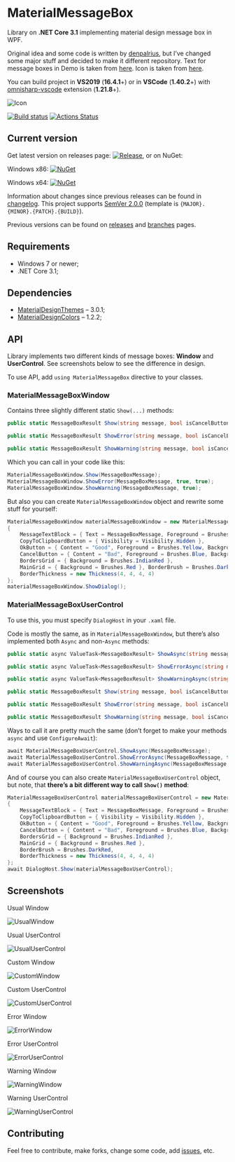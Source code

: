 # MaterialMessageBox

Library on **.NET Core 3.1** implementing material design message box in WPF.

Original idea and some code is written by [denpalrius](https://github.com/denpalrius/Material-Message-Box), but I’ve changed some major stuff and decided to make it different repository. Text for message boxes in Demo is taken from [here](https://en.wikipedia.org/wiki/Soviet_Union). Icon is taken from [here](https://material.io/resources/icons/?search=message&icon=message&style=baseline).

You can build project in **VS2019** (**16.4.1**+) or in **VSCode** (**1.40.2**+) with [omnisharp-vscode](https://github.com/OmniSharp/omnisharp-vscode) extension (**1.21.8**+).

![Icon](icon.png)

[![Build status](https://ci.appveyor.com/api/projects/status/iaiarsuu9xlwiu1a/branch/master?svg=true)](https://ci.appveyor.com/project/Gigas002/materialmessagebox) [![Actions Status](https://github.com/Gigas002/MaterialMessageBox/workflows/.NET%20Core/badge.svg)](https://github.com/Gigas002/MaterialMessageBox/actions) 

## Current version

Get latest version on releases page: [![Release](https://img.shields.io/github/release/Gigas002/MaterialMessageBox.svg)](https://github.com/Gigas002/MaterialMessageBox/releases/latest), or on NuGet:

Windows x86: [![NuGet](https://img.shields.io/nuget/v/MaterialMessageBox-x86.svg)](https://www.nuget.org/packages/MaterialMessageBox-x86/)

Windows x64: [![NuGet](https://img.shields.io/nuget/v/MaterialMessageBox-x64.svg)](https://www.nuget.org/packages/MaterialMessageBox-x64/)

Information about changes since previous releases can be found in [changelog](https://github.com/Gigas002/MaterialMessageBox/blob/master/CHANGELOG.md). This project supports [SemVer 2.0.0](https://semver.org/) (template is `{MAJOR}.{MINOR}.{PATCH}.{BUILD}`).

Previous versions can be found on [releases](https://github.com/Gigas002/MaterialMessageBox/releases) and [branches](https://github.com/Gigas002/MaterialMessageBox/branches) pages.

## Requirements

- Windows 7 or newer;
- .NET Core 3.1;

## Dependencies

- [MaterialDesignThemes](https://www.nuget.org/packages/MaterialDesignThemes) – 3.0.1;
- [MaterialDesignColors](https://www.nuget.org/packages/MaterialDesignColors) – 1.2.2;

## API

Library implements two different kinds of message boxes: **Window** and **UserControl**. See screenshots below to see the difference in design.

To use API, add `using MaterialMessageBox` directive to your classes.

### MaterialMessageBoxWindow

Contains three slightly different static `Show(...)` methods:

```c#
public static MessageBoxResult Show(string message, bool isCancelButtonVisible = false, bool isRightToLeft = false) {...}

public static MessageBoxResult ShowError(string message, bool isCancelButtonVisible = false, bool isRightToLeft = false) {...}

public static MessageBoxResult ShowWarning(string message, bool isCancelButtonVisible = false, bool isRightToLeft = false) {...}
```

Which you can call in your code like this:

```c#
MaterialMessageBoxWindow.Show(MessageBoxMessage);
MaterialMessageBoxWindow.ShowError(MessageBoxMessage, true, true);
MaterialMessageBoxWindow.ShowWarning(MessageBoxMessage, true);
```

But also you can create `MaterialMessageBoxWindow` object and rewrite some stuff for yourself:

```c#
MaterialMessageBoxWindow materialMessageBoxWindow = new MaterialMessageBoxWindow
{
    MessageTextBlock = { Text = MessageBoxMessage, Foreground = Brushes.Yellow },
    CopyToClipboardButton = { Visibility = Visibility.Hidden },
    OkButton = { Content = "Good", Foreground = Brushes.Yellow, Background = Brushes.LightCoral},
    CancelButton = { Content = "Bad", Foreground = Brushes.Blue, Background = Brushes.LightBlue},
    BordersGrid = { Background = Brushes.IndianRed },
    MainGrid = { Background = Brushes.Red }, BorderBrush = Brushes.DarkRed,
    BorderThickness = new Thickness(4, 4, 4, 4)
};
materialMessageBoxWindow.ShowDialog();
```

### MaterialMessageBoxUserControl

To use this, you must specify `DialogHost` in your `.xaml` file.

Code is mostly the same, as in `MaterialMessageBoxWindow`, but there’s also implemented both `Async` and non-`Async` methods:

```c#
public static async ValueTask<MessageBoxResult> ShowAsync(string message, bool isCancelButtonVisible = false, bool isRightToLeft = false) {...}

public static async ValueTask<MessageBoxResult> ShowErrorAsync(string message, bool isCancelButtonVisible = false, bool isRightToLeft = false) {...}

public static async ValueTask<MessageBoxResult> ShowWarningAsync(string message, bool isCancelButtonVisible = false, bool isRightToLeft = false) {...}

public static MessageBoxResult Show(string message, bool isCancelButtonVisible = false, bool isRightToLeft = false) {...}

public static MessageBoxResult ShowError(string message, bool isCancelButtonVisible = false, bool isRightToLeft = false) {...}

public static MessageBoxResult ShowWarning(string message, bool isCancelButtonVisible = false, bool isRightToLeft = false) {...}
```

Ways to call it are pretty much the same (don’t forget to make your methods `async` and use `ConfigureAwait`):

```c#
await MaterialMessageBoxUserControl.ShowAsync(MessageBoxMessage);
await MaterialMessageBoxUserControl.ShowErrorAsync(MessageBoxMessage, true, true);
await MaterialMessageBoxUserControl.ShowWarningAsync(MessageBoxMessage, true)
```

And of course you can also create `MaterialMessageBoxUserControl` object, but note, that **there’s a bit different way to call `Show()` method**:

```c#
MaterialMessageBoxUserControl materialMessageBoxUserControl = new MaterialMessageBoxUserControl
{
    MessageTextBlock = { Text = MessageBoxMessage, Foreground = Brushes.Yellow },
    CopyToClipboardButton = { Visibility = Visibility.Hidden },
    OkButton = { Content = "Good", Foreground = Brushes.Yellow, Background = Brushes.LightCoral },
    CancelButton = { Content = "Bad", Foreground = Brushes.Blue, Background = Brushes.LightBlue },
    BordersGrid = { Background = Brushes.IndianRed },
    MainGrid = { Background = Brushes.Red },
    BorderBrush = Brushes.DarkRed,
    BorderThickness = new Thickness(4, 4, 4, 4)
};
await DialogHost.Show(materialMessageBoxUserControl);
```

## Screenshots

Usual Window

![UsualWindow](Screenshots/UsualWindow.png)

Usual UserControl

![UsualUserControl](Screenshots/UsualUserControl.png)

Custom Window

![CustomWindow](Screenshots/CustomWindow.png)

Custom UserControl

![CustomUserControl](Screenshots/CustomUserControl.png)

Error Window

![ErrorWindow](Screenshots/ErrorWindow.png)

Error UserControl

![ErrorUserControl](Screenshots/ErrorUserControl.png)

Warning Window

![WarningWindow](Screenshots/WarningWindow.png)

Warning UserControl

![WarningUserControl](Screenshots/WarningUserControl.png)

## Contributing

Feel free to contribute, make forks, change some code, add [issues](https://github.com/Gigas002/MaterialMessageBox/issues), etc.
